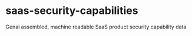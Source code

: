 # saas-security-capabilities
Genai assembled, machine readable SaaS product security capability data

